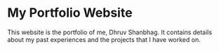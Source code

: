 # My Portfolio Website

This website is the portfolio of me, Dhruv Shanbhag. It contains details about my past experiences
and the projects that I have worked on.
